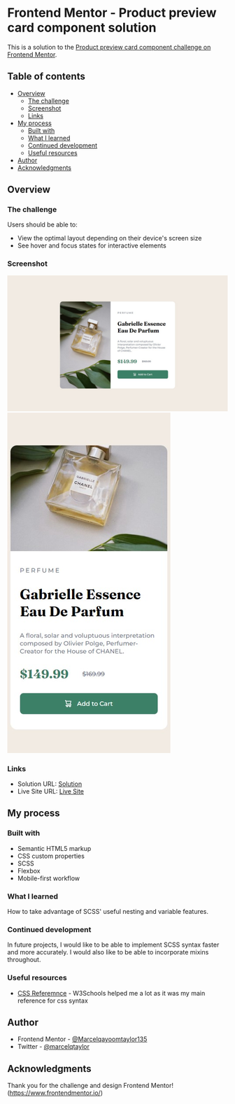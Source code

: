 # Frontend Mentor - Product preview card component solution

This is a solution to the [Product preview card component challenge on Frontend Mentor](https://www.frontendmentor.io/challenges/product-preview-card-component-GO7UmttRfa).

## Table of contents

- [Overview](#overview)
  - [The challenge](#the-challenge)
  - [Screenshot](#screenshot)
  - [Links](#links)
- [My process](#my-process)
  - [Built with](#built-with)
  - [What I learned](#what-i-learned)
  - [Continued development](#continued-development)
  - [Useful resources](#useful-resources)
- [Author](#author)
- [Acknowledgments](#acknowledgments)

## Overview

### The challenge

Users should be able to:

- View the optimal layout depending on their device's screen size
- See hover and focus states for interactive elements

### Screenshot

![](./screenshots/Desktop.jpg)
![](./screenshots/mobile.jpg)

### Links

- Solution URL: [Solution](https://github.com/Marcelqayoomtaylor135/Product-Preview-Card-Component)
- Live Site URL: [Live Site](https://main--product-card-preview.netlify.app/)

## My process

### Built with

- Semantic HTML5 markup
- CSS custom properties
- SCSS 
- Flexbox
- Mobile-first workflow

### What I learned

How to take advantage of SCSS' useful nesting and variable features. 


### Continued development

In future projects, I would like to be able to implement SCSS syntax faster and more accurately. I would also like to be able to incorporate mixins throughout. 

### Useful resources

- [CSS Referemnce](https://www.w3schools.com/cssref/) - W3Schools helped me a lot as it was my main reference for css syntax

## Author

- Frontend Mentor - [@Marcelqayoomtaylor135](https://www.frontendmentor.io/profile/Marcelqayoomtaylor135)
- Twitter - [@marcelqtaylor](https://www.twitter.com/marcelqtaylor)

## Acknowledgments

Thank you for the challenge and design Frontend Mentor! (https://www.frontendmentor.io/)

